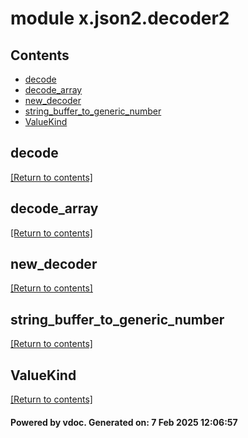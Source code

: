 # module x.json2.decoder2


## Contents
- [decode](#decode)
- [decode_array](#decode_array)
- [new_decoder](#new_decoder)
- [string_buffer_to_generic_number](#string_buffer_to_generic_number)
- [ValueKind](#ValueKind)

## decode
[[Return to contents]](#Contents)

## decode_array
[[Return to contents]](#Contents)

## new_decoder
[[Return to contents]](#Contents)

## string_buffer_to_generic_number
[[Return to contents]](#Contents)

## ValueKind
[[Return to contents]](#Contents)

#### Powered by vdoc. Generated on: 7 Feb 2025 12:06:57
